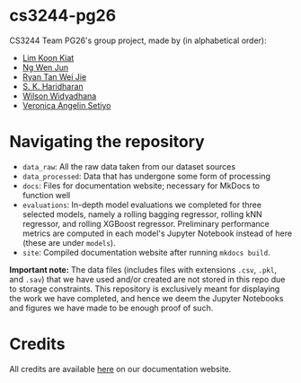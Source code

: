 # cs3244-pg26
CS3244 Team PG26's group project, made by (in alphabetical order):
* [Lim Koon Kiat](https://github.com/limkoonkiat)
* [Ng Wen Jun](https://github.com/wenjunthenwj)
* [Ryan Tan Wei Jie](https://github.com/chiralcentre)
* [S. K. Haridharan](https://github.com/hari-dharan)
* [Wilson Widyadhana](https://github.com/wilsonwid/)
* [Veronica Angelin Setiyo](https://github.com/veronicangelin)

# Navigating the repository

* `data_raw`: All the raw data taken from our dataset sources
* `data_processed`: Data that has undergone some form of processing
* `docs`: Files for documentation website; necessary for MkDocs to function well
* `evaluations`: In-depth model evaluations we completed for three selected models, namely a rolling bagging regressor, rolling kNN regressor, and rolling XGBoost regressor. Preliminary performance metrics are computed in each model's Jupyter Notebook instead of here (these are under `models`).
* `site`: Compiled documentation website after running `mkdocs build`.

**Important note:** The data files (includes files with extensions `.csv`, `.pkl`, and `.sav`) that we have used and/or created are not stored in this repo due to storage constraints. This repository is exclusively meant for displaying the work we have completed, and hence we deem the Jupyter Notebooks and figures we have made to be enough proof of such.

# Credits
All credits are available [here](https://wilsonwid.github.io/cs3244-pg26/credits/) on our documentation website.
